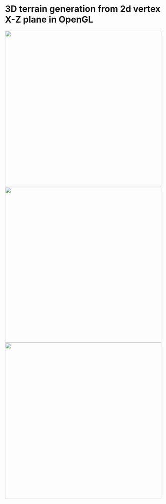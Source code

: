 <h1>3D terrain generation from 2d vertex X-Z plane in OpenGL</h1>
<img src="https://media1.giphy.com/media/0AD2CZxhakhnd7BdRb/giphy.gif?cid=790b7611b1240d670dfc75dce6473fafa0eaee7af09df84b&rid=giphy.gif&ct=g" width=500 height=500>

<img src="https://media2.giphy.com/media/4y5XIMwD2Mpx4F2wgu/giphy.gif?cid=790b76115086453de887a96910cf3e18a9bc84ca10b2c322&rid=giphy.gif&ct=g" width=500 height=500>
<img src="https://i.imgur.com/IuqSYIW.png" width=500 height=500>
